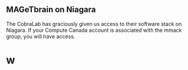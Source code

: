 ## MAGeTbrain on Niagara
The CobraLab has graciously given us access to their software stack on Niagara. If your Compute Canada account is associated with the mmack group, you will have access. 
# w
<!--stackedit_data:
eyJoaXN0b3J5IjpbLTYwOTIzMjk0OF19
-->
